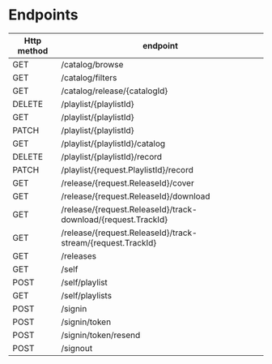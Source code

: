 # Endpoints

|Http method|endpoint|
| - | - |
|GET|/catalog/browse|
|GET|/catalog/filters|
|GET|/catalog/release/{catalogId}|
|DELETE|/playlist/{playlistId}|
|GET|/playlist/{playlistId}|
|PATCH|/playlist/{playlistId}|
|GET|/playlist/{playlistId}/catalog|
|DELETE|/playlist/{playlistId}/record|
|PATCH|/playlist/{request.PlaylistId}/record|
|GET|/release/{request.ReleaseId}/cover|
|GET|/release/{request.ReleaseId}/download|
|GET|/release/{request.ReleaseId}/track-download/{request.TrackId}|
|GET|/release/{request.ReleaseId}/track-stream/{request.TrackId}|
|GET|/releases|
|GET|/self|
|POST|/self/playlist|
|GET|/self/playlists|
|POST|/signin|
|POST|/signin/token|
|POST|/signin/token/resend|
|POST|/signout|
